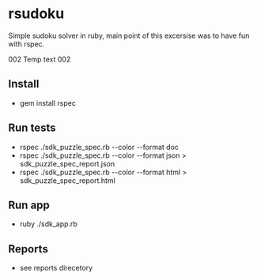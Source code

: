 rsudoku
=======

Simple sudoku solver in ruby, main point of this excersise was to have fun with rspec.


002 Temp text 002

Install
-------
* gem install rspec

Run tests 
-----------

* rspec ./sdk_puzzle_spec.rb  --color --format doc 
* rspec ./sdk_puzzle_spec.rb  --color --format json > sdk_puzzle_spec_report.json 
* rspec ./sdk_puzzle_spec.rb  --color --format html > sdk_puzzle_spec_report.html

Run app
--------
* ruby ./sdk_app.rb

Reports
-------
* see reports direcetory
